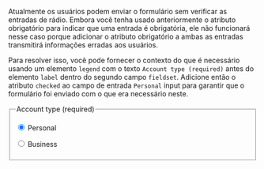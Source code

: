 
Atualmente os usuários podem enviar o formulário sem verificar as entradas de rádio. Embora você tenha usado anteriormente o atributo obrigatório para indicar que uma entrada é obrigatória, ele não funcionará nesse caso porque adicionar o atributo obrigatório a ambas as entradas transmitirá informações erradas aos usuários.

Para resolver isso, você pode fornecer o contexto do que é necessário usando um elemento `legend` com o texto `Account type (required)` antes do elemento `label` dentro do segundo campo `fieldset`. Adicione então o atributo `checked` ao campo de entrada `Personal` input para garantir que o formulário foi enviado com o que era necessário neste.

<fieldset>

<legend>Account type (required)</legend>

<label ><input type="radio" name="account-type" checked/> Personal</label>

<label><input type="radio" name="account-type" /> Business</label>

</fieldset>